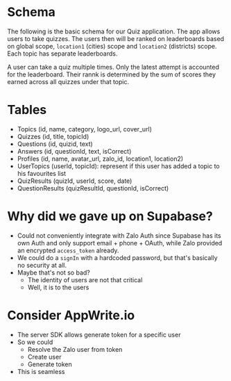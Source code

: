 # Schema

The following is the basic schema for our Quiz application. The app allows users to take quizzes. The users then will be ranked on leaderboards based on global scope, `location1` (cities) scope and `location2` (districts) scope. Each topic has separate leaderboards.

A user can take a quiz multiple times. Only the latest attempt is accounted for the leaderboard. Their rannk is determined by the sum of scores they earned across all quizzes under that topic.

# Tables

- Topics (id, name, category, logo_url, cover_url)
- Quizzes (id, title, topicId)
- Questions (id, quizid, text)
- Answers (id, questionId, text, isCorrect)
- Profiles (id, name, avatar_url, zalo_id, location1, location2)
- UserTopics (userId, topicId): represent if this user has added a topic to his favourites list
- QuizResults (quizId, userId, score, date)
- QuestionResults (quizResultId, questionId, isCorrect)

# Why did we gave up on Supabase?

- Could not conveniently integrate with Zalo Auth since Supabase has its own Auth and only support email + phone + OAuth, while Zalo provided an encrypted `access_token` already.
- We could do a `signIn` with a hardcoded password, but that's basically no security at all.
- Maybe that's not so bad?
    - The identity of users are not that critical
    - Well, it is to the users

# Consider AppWrite.io

- The server SDK allows generate token for a specific user
- So we could
    - Resolve the Zalo user from token
    - Create user
    - Generate token
- This is seamless
